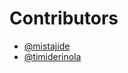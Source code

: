 # Contributors

- [@mistajide](https://github.com/mistajide)
- [@timiderinola](https://github.com/timiderinola)